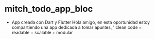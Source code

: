 # mitch_todo_app_bloc
* App creada con Dart y Flutter
Hola amigo, en está oportunidad estoy compartiendo una app dedicada a tomar apuntes, '
clean code = readable + scalable + modular
